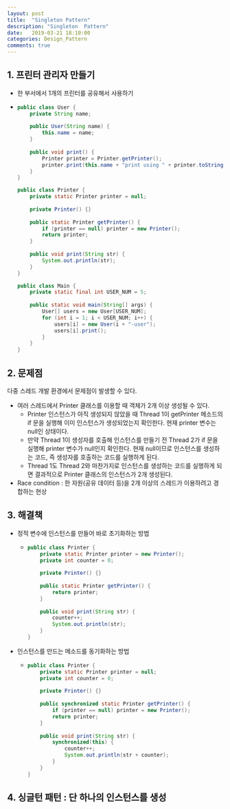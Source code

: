 ```yaml
---
layout: post
title:  "Singleton Pattern"
description: "Singleton  Pattern"
date:   2019-03-21 18:10:00
categories: Design_Pattern
comments: true
---
```

## 1. 프린터 관리자 만들기

- 한 부서에서 1개의 프린터를 공유해서 사용하기

- ```java
  public class User {
      private String name;
      
      public User(String name) {
          this.name = name;
      }
      
      public void print() {
          Printer printer = Printer.getPrinter();
          printer.print(this.name + "print using " + printer.toString() + ".");
      }
  }
  
  public class Printer {
      private static Printer printer = null;
      
      private Printer() {}
      
      public static Printer getPrinter() {
          if (printer == null) printer = new Printer();
          return printer;
      }
      
      public void print(String str) {
          System.out.println(str);
      }
  }
  
  public class Main {
      private static final int USER_NUM = 5;
      
      public static void main(String[] args) {
          User[] users = new User[USER_NUM];
          for (int i = 1; i < USER_NUM; i++) {
              users[i] = new User(i + "-user");
              users[i].print();
          }
      }
  }
  ```

## 2. 문제점

다중 스레드 개발 환경에서 문제점이 발생할 수 있다.

- 여러 스레드에서 Printer 클래스를 이용할 때 객체가 2개 이상 생성될 수 있다.
  - Printer 인스턴스가 아직 생성되지 않았을 때 Thread 1이 getPrinter 메소드의 if 문을 실행해 이미 인스턴스가 생성되었는지 확인한다. 현재 printer 변수는 null인 상태이다.
  - 만약 Thread 1이 생성자를 호출해 인스턴스를 만들기 전 Thread 2가 if 문을 실행해 printer 변수가 null인지 확인한다. 현재 null이므로 인스턴스를 생성하는 코드, 즉 생성자를 호출하는 코드를 실행하게 된다.
  - Thread 1도 Thread 2와 마찬가지로 인스턴스를 생성하는 코드를 실행하게 되면 결과적으로 Printer 클래스의 인스턴스가 2개 생성된다.
- Race condition : 한 자원(공유 데이터 등)을 2개 이상의 스레드가 이용하려고 경합하는 현상

## 3. 해결책

- 정적 변수에 인스턴스를 만들어 바로 초기화하는 방법

  - ```java
    public class Printer {
        private static Printer printer = new Printer();
        private int counter = 0;
        
        private Printer() {}
        
        public static Printer getPrinter() {
            return printer;
        }
        
        public void print(String str) {
            counter++;
            System.out.println(str);
        }
    }
    ```

- 인스턴스를 만드는 메소드를 동기화하는 방법

  - ```java
    public class Printer {
        private static Printer printer = null;
        private int counter = 0;
        
        private Printer() {}
        
        public synchronized static Printer getPrinter() {
            if (printer == null) printer = new Printer();
            return printer;
        }
        
        public void print(String str) {
            synchronized(this) {
                counter++;
            	System.out.println(str + counter);
            }
        }
    }
    ```

## 4. 싱글턴 패턴 : 단 하나의 인스턴스를 생성
